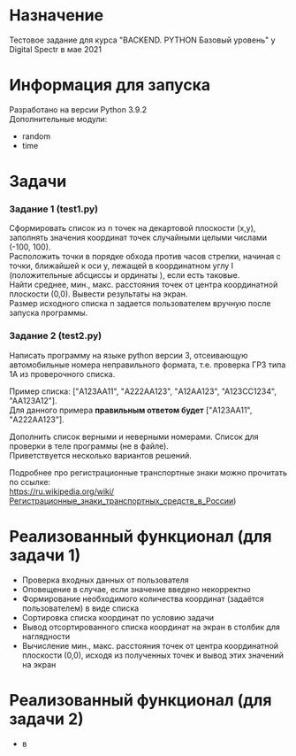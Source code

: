# Назначение
Тестовое задание для курса "BACKEND. PYTHON Базовый уровень" у Digital Spectr в мае 2021  

# Информация для запуска
Разработано на версии Python 3.9.2  
Дополнительные модули:
  + random  
  + time  
# Задачи
### Задание 1 (**test1.py**)
Сформировать список из n точек на декартовой плоскости (х,у), заполнять значения координат точек случайными целыми числами (-100, 100).  
Расположить точки в порядке обхода против часов стрелки, начиная с точки, ближайшей к оси у, лежащей в координатном углу I (положительные абсциссы и ординаты ), если есть таковые.  
Найти среднее, мин., макс. расстояния точек от центра координатной плоскости (0,0). Вывести результаты на экран.  
Размер исходного списка n задается пользователем вручную после запуска программы.

### Задание 2 (**test2.py**)
Написать программу на языке python версии 3, отсеивающую автомобильные номера неправильного формата, т.е. проверка ГРЗ типа 1А из проверочного списка. 
  
Пример списка: ["A123AA11", "А222АА123", "A12AA123", "A123CC1234", "AA123A12"].  
Для данного примера **правильным ответом будет**  ["A123AA11", "А222АА123"]. 

Дополнить список верными и неверными номерами. Список для проверки в теле программы (не в файле).  
Приветствуется несколько вариантов решений.  
  
Подробнее про регистрационные транспортные знаки можно прочитать по ссылке:  
https://ru.wikipedia.org/wiki/Регистрационные_знаки_транспортных_средств_в_России)  

# Реализованный функционал (для задачи 1)
+ Проверка входных данных от пользователя
+ Оповещение в случае, если значение введено некорректно
+ Формирование необходимого количества координат (задаётся пользователем) в виде списка
+ Сортировка списка координат по условию задачи
+ Вывод отсортированного списка координат на экран в столбик для наглядности
+ Вычисление мин., макс. расстояния точек от центра координатной плоскости (0,0), исходя из полученных точек и вывод этих значений на экран

# Реализованный функционал (для задачи 2)
+ в
